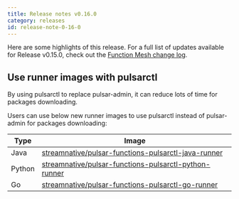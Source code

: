 ```yaml
---
title: Release notes v0.16.0
category: releases
id: release-note-0-16-0
---
```


Here are some highlights of this release. For a full list of updates available for Release v0.15.0, check out the [Function Mesh change log](https://github.com/streamnative/function-mesh/releases/tag/v0.16.0).

## Use runner images with pulsarctl

By using pulsarctl to replace pulsar-admin, it can reduce lots of time for packages downloading.

Users can use below new runner images to use pulsarctl instead of pulsar-admin for packages downloading:

| Type   | Image                                                                                                                                   |
|--------|-----------------------------------------------------------------------------------------------------------------------------------------|
 | Java   | [streamnative/pulsar-functions-pulsarctl-java-runner](https://hub.docker.com/r/streamnative/pulsar-functions-pulsarctl-java-runner)     |
| Python | [streamnative/pulsar-functions-pulsarctl-python-runner](https://hub.docker.com/r/streamnative/pulsar-functions-pulsarctl-python-runner) |
| Go     | [streamnative/pulsar-functions-pulsarctl-go-runner](https://hub.docker.com/r/streamnative/pulsar-functions-pulsarctl-go-runner)         |